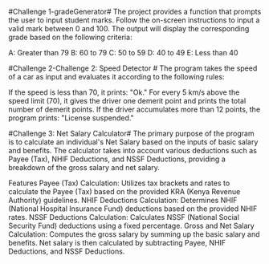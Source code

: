 #Challenge 1-gradeGenerator#
The project provides a function that prompts the user to input student marks. Follow the on-screen instructions to input a valid mark between 0 and 100. The output will display the corresponding grade based on the following criteria:

A: Greater than 79
B: 60 to 79
C: 50 to 59
D: 40 to 49
E: Less than 40


#Challenge 2-Challenge 2: Speed Detector #
The program takes the speed of a car as input and evaluates it according to the following rules:

If the speed is less than 70, it prints: "Ok."
For every 5 km/s above the speed limit (70), it gives the driver one demerit point and prints the total number of demerit points.
If the driver accumulates more than 12 points, the program prints: "License suspended."


#Challenge 3: Net Salary Calculator#
The primary purpose of the program is to calculate an individual's Net Salary based on the inputs of basic salary and benefits. The calculator takes into account various deductions such as Payee (Tax), NHIF Deductions, and NSSF Deductions, providing a breakdown of the gross salary and net salary.

Features
Payee (Tax) Calculation: Utilizes tax brackets and rates to calculate the Payee (Tax) based on the provided KRA (Kenya Revenue Authority) guidelines.
NHIF Deductions Calculation: Determines NHIF (National Hospital Insurance Fund) deductions based on the provided NHIF rates.
NSSF Deductions Calculation: Calculates NSSF (National Social Security Fund) deductions using a fixed percentage.
Gross and Net Salary Calculation: Computes the gross salary by summing up the basic salary and benefits. Net salary is then calculated by subtracting Payee, NHIF Deductions, and NSSF Deductions.


